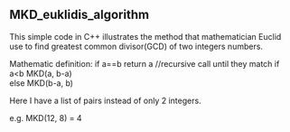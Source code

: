 ## MKD_euklidis_algorithm

This simple code in C++ illustrates the method that mathematician Euclid use to find greatest common divisor(GCD) of two integers numbers.

Mathematic definition:
if a==b     return a 
//recursive call until they match 
if a<b      MKD(a, b-a)   
else        MKD(b-a, b)

Here I have a list of pairs instead of only 2 integers. 

e.g. MKD(12, 8) = 4
